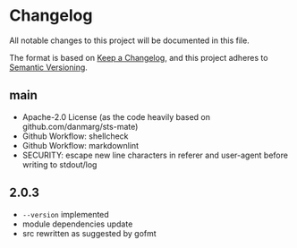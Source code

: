 # Changelog

All notable changes to this project will be documented in this file.

The format is based on [Keep a Changelog](https://keepachangelog.com/en/1.0.0/),
and this project adheres to [Semantic Versioning](https://semver.org/spec/v2.0.0.html).

## main

- Apache-2.0 License (as the code heavily based on github.com/danmarg/sts-mate)
- Github Workflow: shellcheck
- Github Workflow: markdownlint
- SECURITY: escape new line characters in referer and user-agent before writing to stdout/log

## 2.0.3

- `--version` implemented
- module dependencies update
- src rewritten as suggested by gofmt
